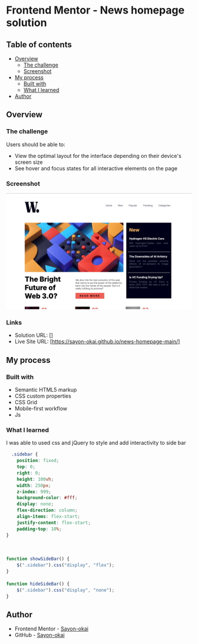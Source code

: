 # Frontend Mentor - News homepage solution


## Table of contents

- [Overview](#overview)
  - [The challenge](#the-challenge)
  - [Screenshot](#screenshot)
- [My process](#my-process)
  - [Built with](#built-with)
  - [What I learned](#what-i-learned)
- [Author](#author)




## Overview

### The challenge

Users should be able to:

- View the optimal layout for the interface depending on their device's screen size
- See hover and focus states for all interactive elements on the page

### Screenshot

![](./screenshot.jpg)



### Links

- Solution URL: []
- Live Site URL: [https://sayon-okai.github.io/news-homepage-main/]

## My process

### Built with

- Semantic HTML5 markup
- CSS custom properties
- CSS Grid
- Mobile-first workflow
- Js



### What I learned

I was able to used css and jQuery to style and add interactivity to side bar

```css
  .sidebar {
    position: fixed;
    top: 0;
    right: 0;
    height: 100vh;
    width: 250px;
    z-index: 999;
    background-color: #fff;
    display: none;
    flex-direction: column;
    align-items: flex-start;
    justify-content: flex-start;
    padding-top: 10%;
}
```
```js


function showSideBar() {
    $(".sidebar").css("display", "flex");
}

function hideSideBar() {
    $(".sidebar").css("display", "none");
}


```

## Author

- Frontend Mentor - [Sayon-okai](https://www.frontendmentor.io/profile/Sayon-okai)
- GitHub - [Sayon-okai](https://github.com/Sayon-okai)



